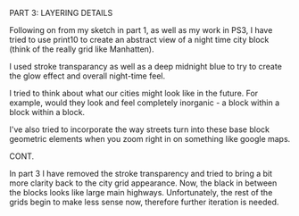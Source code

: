 PART 3: LAYERING DETAILS

Following on from my sketch in part 1, as well as my work in PS3, I have tried to use print10 to create an abstract view of a night time city block (think of the really grid like Manhatten).

I used stroke transparancy as well as a deep midnight blue to try to create the glow effect and overall night-time feel.

I tried to think about what our cities might look like in the future. For example, would they look and feel completely inorganic - a block within a block within a block.

 I've also tried to incorporate the way streets turn into these base block geometric elements when you zoom right in on something like google maps.

CONT. 

In part 3 I have removed the stroke transparency and tried to bring a bit more clarity back to the city grid appearance. Now, the black in between the blocks looks like large main highways. Unfortunately, the rest of the grids begin to make less sense now, therefore further iteration is needed.

